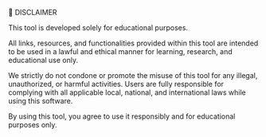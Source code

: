 📌 DISCLAIMER

This tool is developed solely for educational purposes.

All links, resources, and functionalities provided within this tool are intended to be used in a lawful and ethical manner for learning, research, and educational use only.

We strictly do not condone or promote the misuse of this tool for any illegal, unauthorized, or harmful activities.
Users are fully responsible for complying with all applicable local, national, and international laws while using this software.

By using this tool, you agree to use it responsibly and for educational purposes only.
